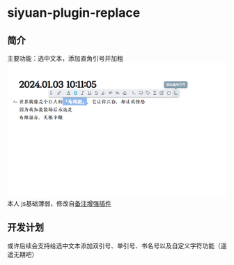 # siyuan-plugin-replace

## 简介
主要功能：选中文本，添加直角引号并加粗
![](preview.png)
本人 js基础薄弱，修改自[备注增强插件](https://github.com/zxhd863943427/siyuan-plugin-memo)

## 开发计划

或许后续会支持给选中文本添加双引号、单引号、书名号以及自定义字符功能（遥遥无期吧）

